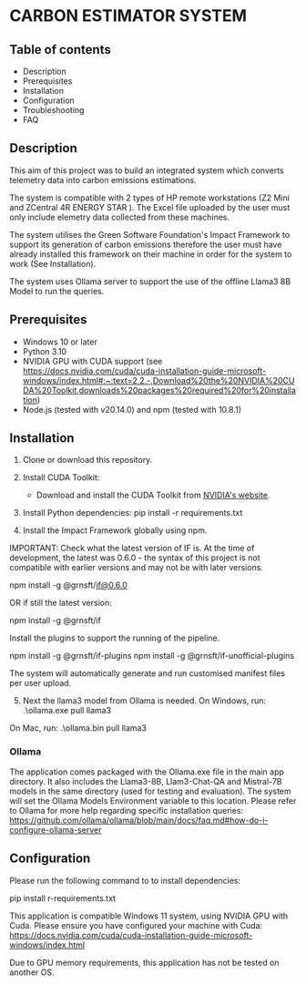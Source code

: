 # CARBON ESTIMATOR SYSTEM

##  Table of contents

- Description
- Prerequisites
- Installation
- Configuration
- Troubleshooting
- FAQ

## Description
This aim of this project was to build an integrated system which converts telemetry data into carbon emissions estimations. 

The system is compatible with 2 types of HP remote workstations (Z2 Mini and ZCentral 4R ENERGY STAR ). The Excel file uploaded by the user must only include elemetry data collected from these machines.

The system utilises the Green Software Foundation's Impact Framework to support its generation of carbon emissions therefore the user must have already installed this framework on their machine in order for the system to work (See Installation).

The system uses Ollama server to support the use of the offline Llama3 8B Model to run the queries.


## Prerequisites
- Windows 10 or later
- Python 3.10
- NVIDIA GPU with CUDA support (see https://docs.nvidia.com/cuda/cuda-installation-guide-microsoft-windows/index.html#:~:text=2.2.-,Download%20the%20NVIDIA%20CUDA%20Toolkit,downloads%20packages%20required%20for%20installation)
- Node.js (tested with v20.14.0) and npm (tested with 10.8.1)


## Installation
1. Clone or download this repository.

2. Install CUDA Toolkit:
   - Download and install the CUDA Toolkit from [NVIDIA's website](https://developer.nvidia.com/cuda-downloads).

3. Install Python dependencies: 
   pip install -r requirements.txt 

4. Install the Impact Framework globally using npm.

IMPORTANT: Check what the latest version of IF is. At the time of development, the latest was 0.6.0 - the syntax of this project is not compatible with earlier versions and may not be with later versions.

npm install -g @grnsft/if@0.6.0 

OR if still the latest version:

npm install -g @grnsft/if 


Install the plugins to support the running of the pipeline.

npm install -g @grnsft/if-plugins
npm install -g @grnsft/if-unofficial-plugins

The system will automatically generate and run customised manifest files per user upload. 

5. Next the llama3 model from Ollama is needed. 
On Windows, run:
.\ollama.exe pull llama3

On Mac, run: 
.\ollama.bin pull llama3

### Ollama

The application comes packaged with the Ollama.exe file in the main app directory. It also includes the Llama3-8B, Llam3-Chat-QA and Mistral-7B models in the same directory (used for testing and evaluation). The system will set the Ollama Models Environment variable to this location. Please refer to Ollama for more help regarding specific installation queries: https://github.com/ollama/ollama/blob/main/docs/faq.md#how-do-i-configure-ollama-server

## Configuration

Please run the following command to to install dependencies:

pip install r-requirements.txt 

This application is compatible Windows 11 system, using NVIDIA GPU with Cuda. Please ensure you have configured your machine with Cuda: https://docs.nvidia.com/cuda/cuda-installation-guide-microsoft-windows/index.html

Due to GPU memory requirements, this application has not be tested on another OS. 
